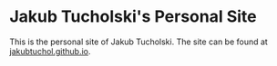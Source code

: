 # Jakub Tucholski's Personal Site

This is the personal site of Jakub Tucholski. The site can be found at [jakubtuchol.github.io](http://jakubtuchol.github.io/).
